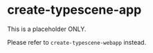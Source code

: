 # create-typescene-app

This is a placeholder ONLY.

Please refer to `create-typescene-webapp` instead.
